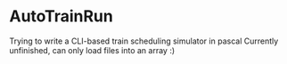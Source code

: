 # AutoTrainRun
Trying to write a CLI-based train scheduling simulator in pascal
Currently unfinished, can only load files into an array :)

